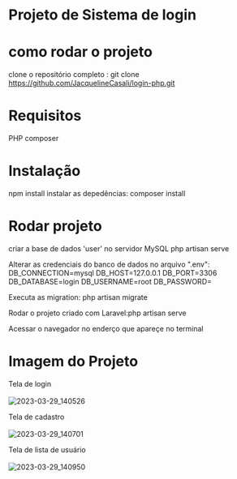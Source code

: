 # Projeto de Sistema de login

# como rodar o projeto

clone o repositório completo : git clone https://github.com/JacquelineCasali/login-php.git

# Requisitos

PHP
composer

# Instalação

npm install
instalar as depedências:
composer install

# Rodar projeto

criar a base de dados 'user' no servidor MySQL
php artisan serve

Alterar as credenciais do banco de dados no arquivo ".env":
DB_CONNECTION=mysql
DB_HOST=127.0.0.1
DB_PORT=3306
DB_DATABASE=login
DB_USERNAME=root
DB_PASSWORD=

Executa as migration: php artisan migrate

Rodar o projeto criado com Laravel:php artisan serve

Acessar o navegador no enderço que apareçe no terminal

# Imagem do Projeto
Tela de login
<br>
<br>
![2023-03-29_140526](https://user-images.githubusercontent.com/103325619/228616147-bbd6414e-cb08-48c2-9a17-269675872b50.png)

Tela de cadastro
<br>
<br>
![2023-03-29_140701](https://user-images.githubusercontent.com/103325619/228616242-deb6a50f-818f-4b6f-b854-fb63e1cc7cfd.png)

Tela de lista de usuário
<br>
<br>
![2023-03-29_140950](https://user-images.githubusercontent.com/103325619/228616369-dfc222e5-c2b2-4fe1-860d-f9c817b208f9.png)
